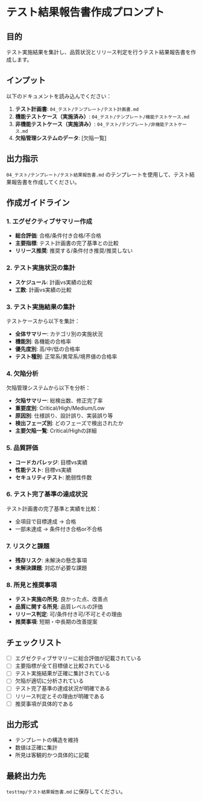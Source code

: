 # テスト結果報告書作成プロンプト

## 目的
テスト実施結果を集計し、品質状況とリリース判定を行うテスト結果報告書を作成します。

## インプット
以下のドキュメントを読み込んでください：
1. **テスト計画書**: `04_テスト/テンプレート/テスト計画書.md`
2. **機能テストケース（実施済み）**: `04_テスト/テンプレート/機能テストケース.md`
3. **非機能テストケース（実施済み）**: `04_テスト/テンプレート/非機能テストケース.md`
4. **欠陥管理システムのデータ**: [欠陥一覧]

## 出力指示
`04_テスト/テンプレート/テスト結果報告書.md` のテンプレートを使用して、テスト結果報告書を作成してください。

## 作成ガイドライン

### 1. エグゼクティブサマリー作成
- **総合評価**: 合格/条件付き合格/不合格
- **主要指標**: テスト計画書の完了基準との比較
- **リリース推奨**: 推奨する/条件付き推奨/推奨しない

### 2. テスト実施状況の集計
- **スケジュール**: 計画vs実績の比較
- **工数**: 計画vs実績の比較

### 3. テスト実施結果の集計
テストケースから以下を集計：
- **全体サマリー**: カテゴリ別の実施状況
- **機能別**: 各機能の合格率
- **優先度別**: 高/中/低の合格率
- **テスト種別**: 正常系/異常系/境界値の合格率

### 4. 欠陥分析
欠陥管理システムから以下を分析：
- **欠陥サマリー**: 総検出数、修正完了率
- **重要度別**: Critical/High/Medium/Low
- **原因別**: 仕様誤り、設計誤り、実装誤り等
- **検出フェーズ別**: どのフェーズで検出されたか
- **主要欠陥一覧**: Critical/Highの詳細

### 5. 品質評価
- **コードカバレッジ**: 目標vs実績
- **性能テスト**: 目標vs実績
- **セキュリティテスト**: 脆弱性件数

### 6. テスト完了基準の達成状況
テスト計画書の完了基準と実績を比較：
- 全項目で目標達成 → 合格
- 一部未達成 → 条件付き合格or不合格

### 7. リスクと課題
- **残存リスク**: 未解決の懸念事項
- **未解決課題**: 対応が必要な課題

### 8. 所見と推奨事項
- **テスト実施の所見**: 良かった点、改善点
- **品質に関する所見**: 品質レベルの評価
- **リリース判定**: 可/条件付き可/不可とその理由
- **推奨事項**: 短期・中長期の改善提案

## チェックリスト

- [ ] エグゼクティブサマリーに総合評価が記載されている
- [ ] 主要指標が全て目標値と比較されている
- [ ] テスト実施結果が正確に集計されている
- [ ] 欠陥が適切に分析されている
- [ ] テスト完了基準の達成状況が明確である
- [ ] リリース判定とその理由が明確である
- [ ] 推奨事項が具体的である

## 出力形式
- テンプレートの構造を維持
- 数値は正確に集計
- 所見は客観的かつ具体的に記載

## 最終出力先
`testtmp/テスト結果報告書.md` に保存してください。
